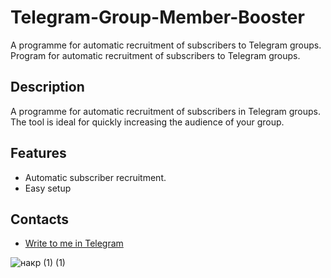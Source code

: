 # Telegram-Group-Member-Booster
A programme for automatic recruitment of subscribers to Telegram groups.
Program for automatic recruitment of subscribers to Telegram groups.

## Description
A programme for automatic recruitment of subscribers in Telegram groups. The tool is ideal for quickly increasing the audience of your group.

## Features
- Automatic subscriber recruitment.
- Easy setup 


## Contacts
- [Write to me in Telegram](https://t.me/piedpipercom)
  
![накр (1) (1)](https://github.com/user-attachments/assets/abd9cf01-b349-4980-8766-34fdc1a13d07)
